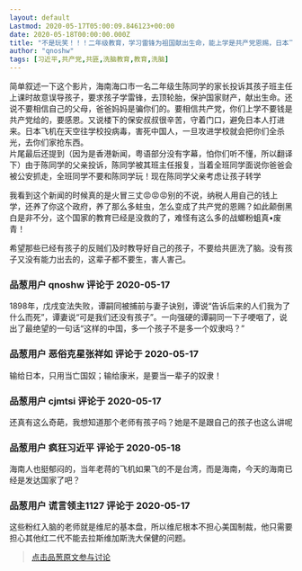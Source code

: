 ```yaml
---
layout: default
Lastmod: 2020-05-17T05:00:09.846123+00:00
date: 2020-05-18T00:00:00.000Z
title: "不是玩笑！！！二年级教育，学习雷锋为祖国献出生命，能上学是共产党恩赐，日本飞机投毒，父母是反革命分子"
author: "qnoshw"
tags: [习近平,共产党,共匪,洗脑教育,教育,洗脑]
---
```


简单叙述一下这个影片，海南海口市一名二年级生陈同学的家长投诉其孩子班主任上课时故意误导孩子，要求孩子学雷锋，去顶轮胎，保护国家财产，献出生命。还说不要相信自己的父母，爸爸妈妈是骗你们的。要相信共产党，你们上学不要钱是共产党给的，要感恩。又说楼下的保安叔叔很辛苦，守着门口，避免日本人打进来。日本飞机在天空往学校投病毒，害死中国人，一旦攻进学校就会把你们全杀光，去你们家抢东西。  
片尾最后还提到（因为是香港新闻，粤语部分没有字幕，怕你们听不懂，所以翻译下）由于陈同学的父亲投诉，陈同学被其班主任报复，当着全班同学面说你爸爸会被公安抓走，全班同学不要和陈同学玩！现在陈同学父亲考虑让孩子转学  
  
我看到这个新闻的时候真的是火冒三丈😡😡😡别的不说，纳税人用自己的钱上学，还养了你这个政府，养了那么多蛀虫，怎么变成了共产党的恩赐？如此颠倒黑白是非不分，这个国家的教育已经是没救的了，难怪有这么多的战螂粉蛆真•废青！  
  
希望那些已经有孩子的反贼们及时教导好自己的孩子，不要给共匪洗了脑。没有孩子又没有能力出去的，这辈子都不要生，害人害己。

            
### 品葱用户 **qnoshw** 评论于 2020-05-17
        
1898年，戊戌变法失败，谭嗣同被捕前与妻子诀别，谭说“告诉后来的人们我为了什么而死”，谭妻说“可是我们还没有孩子”。一向强硬的谭嗣同一下子哽咽了，说出了最绝望的一句话“这样的中国，多一个孩子不是多一个奴隶吗？”
        


            
### 品葱用户 **恶俗克星张祥如** 评论于 2020-05-17
        
输给日本，只用当亡国奴；输给康米，是要当一辈子的奴隶！
        


            
### 品葱用户 **cjmtsi** 评论于 2020-05-17
        
还真有这么奇葩，我想知道那个老师有孩子吗？她是不是跟自己的孩子也这么讲呢
        


            
### 品葱用户 **疯狂习近平** 评论于 2020-05-18
        
海南人也挺郁闷的，当年老蒋的飞机如果飞的不是台湾，而是海南，今天的海南已经是发达国家了吧？
        


            
### 品葱用户 **谎言领主1127** 评论于 2020-05-17
        
这些粉红入脑的老师就是维尼的基本盘，所以维尼根本不担心美国制裁，他只需要担心其他红二代不能去拉斯维加斯洗大保健的问题。
        






> [点击品葱原文参与讨论](https://pincong.rocks/video/2072)

